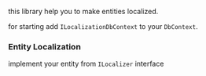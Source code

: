 this library help you to make entities localized.

for starting add `ILocalizationDbContext` to your `DbContext`.

### Entity Localization
implement your entity from `ILocalizer` interface